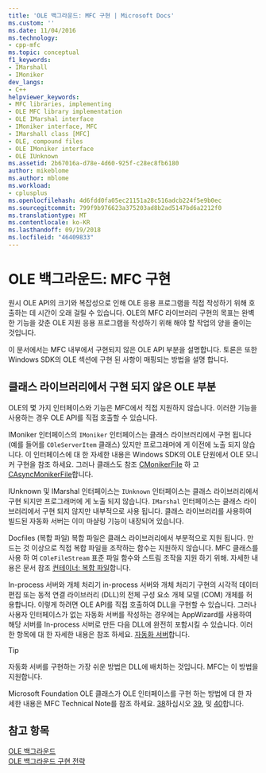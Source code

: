 ```yaml
---
title: 'OLE 백그라운드: MFC 구현 | Microsoft Docs'
ms.custom: ''
ms.date: 11/04/2016
ms.technology:
- cpp-mfc
ms.topic: conceptual
f1_keywords:
- IMarshall
- IMoniker
dev_langs:
- C++
helpviewer_keywords:
- MFC libraries, implementing
- OLE MFC library implementation
- OLE IMarshal interface
- IMoniker interface, MFC
- IMarshall class [MFC]
- OLE, compound files
- OLE IMoniker interface
- OLE IUnknown
ms.assetid: 2b67016a-d78e-4d60-925f-c28ec8fb6180
author: mikeblome
ms.author: mblome
ms.workload:
- cplusplus
ms.openlocfilehash: 4d6fdd0fa05ec21151a28c516adcb224f5e9b0ec
ms.sourcegitcommit: 799f9b976623a375203ad8b2ad5147bd6a2212f0
ms.translationtype: MT
ms.contentlocale: ko-KR
ms.lasthandoff: 09/19/2018
ms.locfileid: "46409833"
---
```

# <a name="ole-background-mfc-implementation"></a>OLE 백그라운드: MFC 구현

원시 OLE API의 크기와 복잡성으로 인해 OLE 응용 프로그램을 직접 작성하기 위해 호출하는 데 시간이 오래 걸릴 수 있습니다. OLE의 MFC 라이브러리 구현의 목표는 완벽한 기능을 갖춘 OLE 지원 응용 프로그램을 작성하기 위해 해야 할 작업의 양을 줄이는 것입니다.

이 문서에서는 MFC 내부에서 구현되지 않은 OLE API 부분을 설명합니다. 토론은 또한 Windows SDK의 OLE 섹션에 구현 된 사항이 매핑되는 방법을 설명 합니다.

##  <a name="_core_portions_of_ole_not_implemented_by_the_class_library"></a> 클래스 라이브러리에서 구현 되지 않은 OLE 부분

OLE의 몇 가지 인터페이스와 기능은 MFC에서 직접 지원하지 않습니다. 이러한 기능을 사용하는 경우 OLE API를 직접 호출할 수 있습니다.

IMoniker 인터페이스의 `IMoniker` 인터페이스는 클래스 라이브러리에서 구현 됩니다 (예를 들어를 `COleServerItem` 클래스) 있지만 프로그래머에 게 이전에 노출 되지 않습니다. 이 인터페이스에 대 한 자세한 내용은 Windows SDK의 OLE 단원에서 OLE 모니커 구현을 참조 하세요. 그러나 클래스도 참조 [CMonikerFile](../mfc/reference/cmonikerfile-class.md) 하 고 [CAsyncMonikerFile](../mfc/reference/casyncmonikerfile-class.md)합니다.

IUnknown 및 IMarshal 인터페이스는 `IUnknown` 인터페이스는 클래스 라이브러리에서 구현 되지만 프로그래머에 게 노출 되지 않습니다. `IMarshal` 인터페이스는 클래스 라이브러리에서 구현 되지 않지만 내부적으로 사용 됩니다. 클래스 라이브러리를 사용하여 빌드된 자동화 서버는 이미 마샬링 기능이 내장되어 있습니다.

Docfiles (복합 파일) 복합 파일은 클래스 라이브러리에서 부분적으로 지원 됩니다. 만드는 것 이상으로 직접 복합 파일을 조작하는 함수는 지원하지 않습니다. MFC 클래스를 사용 하 여 `COleFileStream` 표준 파일 함수와 스트림 조작을 지원 하기 위해. 자세한 내용은 문서 참조 [컨테이너: 복합 파일](../mfc/containers-compound-files.md)합니다.

In-process 서버와 개체 처리기 in-process 서버와 개체 처리기 구현의 시각적 데이터 편집 또는 동적 연결 라이브러리 (DLL)의 전체 구성 요소 개체 모델 (COM) 개체를 허용합니다. 이렇게 하려면 OLE API를 직접 호출하여 DLL을 구현할 수 있습니다. 그러나 사용자 인터페이스가 없는 자동화 서버를 작성하는 경우에는 AppWizard를 사용하여 해당 서버를 In-process 서버로 만든 다음 DLL에 완전히 포함시킬 수 있습니다. 이러한 항목에 대 한 자세한 내용은 참조 하세요. [자동화 서버](../mfc/automation-servers.md)합니다.

> [!TIP]
>  자동화 서버를 구현하는 가장 쉬운 방법은 DLL에 배치하는 것입니다. MFC는 이 방법을 지원합니다.

Microsoft Foundation OLE 클래스가 OLE 인터페이스를 구현 하는 방법에 대 한 자세한 내용은 MFC Technical Note를 참조 하세요. [38](../mfc/tn038-mfc-ole-iunknown-implementation.md)하십시오 [39](../mfc/tn039-mfc-ole-automation-implementation.md), 및 [40](../mfc/tn040-mfc-ole-in-place-resizing-and-zooming.md)합니다.

## <a name="see-also"></a>참고 항목

[OLE 백그라운드](../mfc/ole-background.md)<br/>
[OLE 백그라운드 구현 전략](../mfc/ole-background-implementation-strategies.md)

